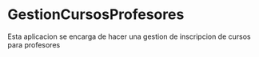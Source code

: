 # GestionCursosProfesores
Esta aplicacion se encarga de hacer una gestion de inscripcion de cursos para profesores
